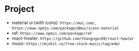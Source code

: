 # Project

- material ui (with icons): `https://mui.com/`, `https://www.npmjs.com/package/@mui/icons-material`
- raf: `https://www.npmjs.com/package/raf`
- react-howler: `https://github.com/thangngoc89/react-howler`
- music: `https://mixkit.co/free-stock-music/tag/edm/`
